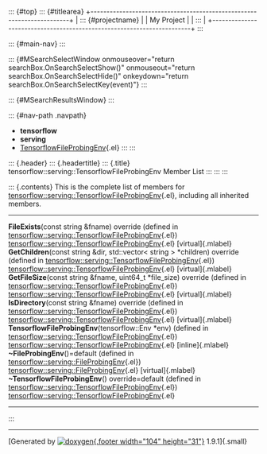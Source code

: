 ::: {#top}
::: {#titlearea}
+-----------------------------------------------------------------------+
| ::: {#projectname}                                                    |
| My Project                                                            |
| :::                                                                   |
+-----------------------------------------------------------------------+
:::

::: {#main-nav}
:::

::: {#MSearchSelectWindow onmouseover="return searchBox.OnSearchSelectShow()" onmouseout="return searchBox.OnSearchSelectHide()" onkeydown="return searchBox.OnSearchSelectKey(event)"}
:::

::: {#MSearchResultsWindow}
:::

::: {#nav-path .navpath}
-   **tensorflow**
-   **serving**
-   [TensorflowFileProbingEnv](classtensorflow_1_1serving_1_1TensorflowFileProbingEnv.html){.el}
:::
:::

::: {.header}
::: {.headertitle}
::: {.title}
tensorflow::serving::TensorflowFileProbingEnv Member List
:::
:::
:::

::: {.contents}
This is the complete list of members for
[tensorflow::serving::TensorflowFileProbingEnv](classtensorflow_1_1serving_1_1TensorflowFileProbingEnv.html){.el},
including all inherited members.

  ---------------------------------------------------------------------------------------------------------------------------------------------------------------------------------------------------------------- ------------------------------------------------------------------------------------------------------------------- --------------------
  **FileExists**(const string &fname) override (defined in [tensorflow::serving::TensorflowFileProbingEnv](classtensorflow_1_1serving_1_1TensorflowFileProbingEnv.html){.el})                                      [tensorflow::serving::TensorflowFileProbingEnv](classtensorflow_1_1serving_1_1TensorflowFileProbingEnv.html){.el}   [virtual]{.mlabel}
  **GetChildren**(const string &dir, std::vector\< string \> \*children) override (defined in [tensorflow::serving::TensorflowFileProbingEnv](classtensorflow_1_1serving_1_1TensorflowFileProbingEnv.html){.el})   [tensorflow::serving::TensorflowFileProbingEnv](classtensorflow_1_1serving_1_1TensorflowFileProbingEnv.html){.el}   [virtual]{.mlabel}
  **GetFileSize**(const string &fname, uint64\_t \*file\_size) override (defined in [tensorflow::serving::TensorflowFileProbingEnv](classtensorflow_1_1serving_1_1TensorflowFileProbingEnv.html){.el})             [tensorflow::serving::TensorflowFileProbingEnv](classtensorflow_1_1serving_1_1TensorflowFileProbingEnv.html){.el}   [virtual]{.mlabel}
  **IsDirectory**(const string &fname) override (defined in [tensorflow::serving::TensorflowFileProbingEnv](classtensorflow_1_1serving_1_1TensorflowFileProbingEnv.html){.el})                                     [tensorflow::serving::TensorflowFileProbingEnv](classtensorflow_1_1serving_1_1TensorflowFileProbingEnv.html){.el}   [virtual]{.mlabel}
  **TensorflowFileProbingEnv**(tensorflow::Env \*env) (defined in [tensorflow::serving::TensorflowFileProbingEnv](classtensorflow_1_1serving_1_1TensorflowFileProbingEnv.html){.el})                               [tensorflow::serving::TensorflowFileProbingEnv](classtensorflow_1_1serving_1_1TensorflowFileProbingEnv.html){.el}   [inline]{.mlabel}
  **\~FileProbingEnv**()=default (defined in [tensorflow::serving::FileProbingEnv](classtensorflow_1_1serving_1_1FileProbingEnv.html){.el})                                                                        [tensorflow::serving::FileProbingEnv](classtensorflow_1_1serving_1_1FileProbingEnv.html){.el}                       [virtual]{.mlabel}
  **\~TensorflowFileProbingEnv**() override=default (defined in [tensorflow::serving::TensorflowFileProbingEnv](classtensorflow_1_1serving_1_1TensorflowFileProbingEnv.html){.el})                                 [tensorflow::serving::TensorflowFileProbingEnv](classtensorflow_1_1serving_1_1TensorflowFileProbingEnv.html){.el}   
  ---------------------------------------------------------------------------------------------------------------------------------------------------------------------------------------------------------------- ------------------------------------------------------------------------------------------------------------------- --------------------
:::

------------------------------------------------------------------------

[Generated by [![doxygen](doxygen.svg){.footer width="104"
height="31"}](https://www.doxygen.org/index.html) 1.9.1]{.small}
